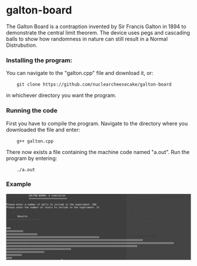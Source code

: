 # galton-board

The Galton Board is a contraption invented by Sir Francis Galton in 1894 to demonstrate the central limit theorem. The device uses pegs and cascading balls to show how randomness in nature can still result in a Normal Distrubution.

### Installing the program:

You can navigate to the "galton.cpp" file and download it, or:

```shell
    git clone https://github.com/nuclearcheesecake/galton-board
```

in whichever directory you want the program.

### Running the code
  
First you have to compile the program. Navigate to the directory where you downloaded the file and enter:

```shell
    g++ galton.cpp
```

There now exists a file containing the machine code named "a.out". Run the program by entering:

```shell
    ./a.out
```

### Example
  
  
<img src="https://github.com/nuclearcheesecake/galton-board/blob/master/galtonsim.png" class="center">
